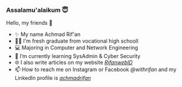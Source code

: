 ### Assalamu'alaikum 😇
Hello, my friends 👋
- ✨ My name Achmad Rif'an
- 👨‍💻 I'm fresh graduate from vocational high schooll
- 💻 Majoring in Computer and Network Engineering
- 🌱 I’m currently learning SysAdmin & Cyber Security
- 🌐 I also write articles on my website <a href="https://www.rifan.web.id"><i>RifanwebID</i></a>
- 📫 How to reach me on Instagram or Facebook <i>@withrifan</i> and my LinkedIn profile is <a href="https://www.linkedin.com/in/achmadrifan"><i>achmadrifan</i></a>

